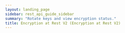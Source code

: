 ```yaml
---
layout: landing_page
sidebar: rest_api_guide_sidebar
summary: "Rotate keys and view encryption status."
title: Encryption at Rest V2 (Encryption at Rest V2)
---
```

